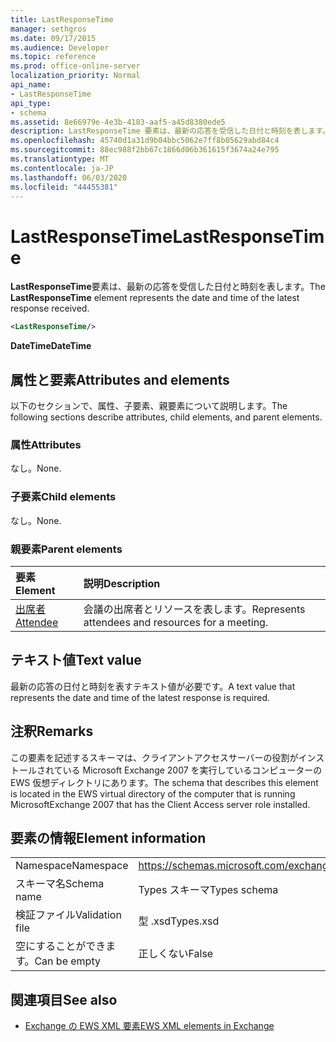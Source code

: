 ```yaml
---
title: LastResponseTime
manager: sethgros
ms.date: 09/17/2015
ms.audience: Developer
ms.topic: reference
ms.prod: office-online-server
localization_priority: Normal
api_name:
- LastResponseTime
api_type:
- schema
ms.assetid: 8e66979e-4e3b-4183-aaf5-a45d8380ede5
description: LastResponseTime 要素は、最新の応答を受信した日付と時刻を表します。
ms.openlocfilehash: 45740d1a31d9b04bbc5062e7ff8b05629abd84c4
ms.sourcegitcommit: 88ec988f2bb67c1866d06b361615f3674a24e795
ms.translationtype: MT
ms.contentlocale: ja-JP
ms.lasthandoff: 06/03/2020
ms.locfileid: "44455381"
---
```

# <a name="lastresponsetime"></a><span data-ttu-id="97fb8-103">LastResponseTime</span><span class="sxs-lookup"><span data-stu-id="97fb8-103">LastResponseTime</span></span>

<span data-ttu-id="97fb8-104">**LastResponseTime**要素は、最新の応答を受信した日付と時刻を表します。</span><span class="sxs-lookup"><span data-stu-id="97fb8-104">The **LastResponseTime** element represents the date and time of the latest response received.</span></span> 
  
```xml
<LastResponseTime/>
```

 <span data-ttu-id="97fb8-105">**DateTime**</span><span class="sxs-lookup"><span data-stu-id="97fb8-105">**DateTime**</span></span>
## <a name="attributes-and-elements"></a><span data-ttu-id="97fb8-106">属性と要素</span><span class="sxs-lookup"><span data-stu-id="97fb8-106">Attributes and elements</span></span>

<span data-ttu-id="97fb8-107">以下のセクションで、属性、子要素、親要素について説明します。</span><span class="sxs-lookup"><span data-stu-id="97fb8-107">The following sections describe attributes, child elements, and parent elements.</span></span>
  
### <a name="attributes"></a><span data-ttu-id="97fb8-108">属性</span><span class="sxs-lookup"><span data-stu-id="97fb8-108">Attributes</span></span>

<span data-ttu-id="97fb8-109">なし。</span><span class="sxs-lookup"><span data-stu-id="97fb8-109">None.</span></span>
  
### <a name="child-elements"></a><span data-ttu-id="97fb8-110">子要素</span><span class="sxs-lookup"><span data-stu-id="97fb8-110">Child elements</span></span>

<span data-ttu-id="97fb8-111">なし。</span><span class="sxs-lookup"><span data-stu-id="97fb8-111">None.</span></span>
  
### <a name="parent-elements"></a><span data-ttu-id="97fb8-112">親要素</span><span class="sxs-lookup"><span data-stu-id="97fb8-112">Parent elements</span></span>

|<span data-ttu-id="97fb8-113">**要素**</span><span class="sxs-lookup"><span data-stu-id="97fb8-113">**Element**</span></span>|<span data-ttu-id="97fb8-114">**説明**</span><span class="sxs-lookup"><span data-stu-id="97fb8-114">**Description**</span></span>|
|:-----|:-----|
|[<span data-ttu-id="97fb8-115">出席者</span><span class="sxs-lookup"><span data-stu-id="97fb8-115">Attendee</span></span>](attendee.md) <br/> |<span data-ttu-id="97fb8-116">会議の出席者とリソースを表します。</span><span class="sxs-lookup"><span data-stu-id="97fb8-116">Represents attendees and resources for a meeting.</span></span>  <br/> |
   
## <a name="text-value"></a><span data-ttu-id="97fb8-117">テキスト値</span><span class="sxs-lookup"><span data-stu-id="97fb8-117">Text value</span></span>

<span data-ttu-id="97fb8-118">最新の応答の日付と時刻を表すテキスト値が必要です。</span><span class="sxs-lookup"><span data-stu-id="97fb8-118">A text value that represents the date and time of the latest response is required.</span></span>
  
## <a name="remarks"></a><span data-ttu-id="97fb8-119">注釈</span><span class="sxs-lookup"><span data-stu-id="97fb8-119">Remarks</span></span>

<span data-ttu-id="97fb8-120">この要素を記述するスキーマは、クライアントアクセスサーバーの役割がインストールされている Microsoft Exchange 2007 を実行しているコンピューターの EWS 仮想ディレクトリにあります。</span><span class="sxs-lookup"><span data-stu-id="97fb8-120">The schema that describes this element is located in the EWS virtual directory of the computer that is running MicrosoftExchange 2007 that has the Client Access server role installed.</span></span>
  
## <a name="element-information"></a><span data-ttu-id="97fb8-121">要素の情報</span><span class="sxs-lookup"><span data-stu-id="97fb8-121">Element information</span></span>

|||
|:-----|:-----|
|<span data-ttu-id="97fb8-122">Namespace</span><span class="sxs-lookup"><span data-stu-id="97fb8-122">Namespace</span></span>  <br/> |https://schemas.microsoft.com/exchange/services/2006/types  <br/> |
|<span data-ttu-id="97fb8-123">スキーマ名</span><span class="sxs-lookup"><span data-stu-id="97fb8-123">Schema name</span></span>  <br/> |<span data-ttu-id="97fb8-124">Types スキーマ</span><span class="sxs-lookup"><span data-stu-id="97fb8-124">Types schema</span></span>  <br/> |
|<span data-ttu-id="97fb8-125">検証ファイル</span><span class="sxs-lookup"><span data-stu-id="97fb8-125">Validation file</span></span>  <br/> |<span data-ttu-id="97fb8-126">型 .xsd</span><span class="sxs-lookup"><span data-stu-id="97fb8-126">Types.xsd</span></span>  <br/> |
|<span data-ttu-id="97fb8-127">空にすることができます。</span><span class="sxs-lookup"><span data-stu-id="97fb8-127">Can be empty</span></span>  <br/> |<span data-ttu-id="97fb8-128">正しくない</span><span class="sxs-lookup"><span data-stu-id="97fb8-128">False</span></span>  <br/> |
   
## <a name="see-also"></a><span data-ttu-id="97fb8-129">関連項目</span><span class="sxs-lookup"><span data-stu-id="97fb8-129">See also</span></span>



- [<span data-ttu-id="97fb8-130">Exchange の EWS XML 要素</span><span class="sxs-lookup"><span data-stu-id="97fb8-130">EWS XML elements in Exchange</span></span>](ews-xml-elements-in-exchange.md)

